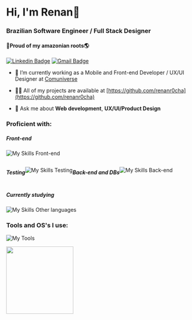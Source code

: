 <h1>Hi, I'm Renan👋</h1>
<h3>Brazilian Software Engineer / Full Stack Designer</h3>
<h4>🌳Proud of my amazonian roots🌎</h3>
<!---([![Personal Badge](https://img.shields.io/badge/-Website-6633cc?style=flat-square&logo=Me&logoColor=white&link=https://www.fernandakipper.com/)](https://fernandakipper.com/)-->

[![Linkedin Badge](https://img.shields.io/badge/-LinkedIn-6633cc?style=flat-square&logo=Linkedin&logoColor=white&link=https://www.linkedin.com/in/renanr0cha/)](https://www.linkedin.com/in/renanr0cha/)
[![Gmail Badge](https://img.shields.io/badge/-renanrochadev@gmail.com-6633cc?style=flat-square&logo=Gmail&logoColor=white&link=mailto:renanrochadev@gmail.com)](mailto:renanrochadev@gmail.com)


- 🔭 I’m currently working as a Mobile and Front-end Developer / UX/UI Designer at [Comuniverse](https://www.comuniverse.com.br/)

- 👨‍💻 All of my projects are available at [https://github.com/renanr0cha](https://github.com/renanr0cha)

- 💬 Ask me about **Web development**, **UX/UI/Product Design**

<h3 align="left">Proficient with:</h3>

<h5>Front-end</h5>

![My Skills Front-end](https://go-skill-icons.vercel.app/api/icons?i=js,html,css,ts,react,nextjs,nuxtjs,vue,vuetify,tailwind,astro,materialui,bootstrap,sass,styledcomponents)
<be>
<div style="display: flex; justify-content: flex-start; aliggn-items: flex-start;">
<h5>Testing</h5>

![My Skills Testing](https://go-skill-icons.vercel.app/api/icons?i=jest,selenium,playwright)
<br>
<h5>Back-end and DBs</h5>

![My Skills Back-end](https://go-skill-icons.vercel.app/api/icons?i=nodejs,express,prisma,sqlite,mysql,postgres)
<br>
</div>

<h5>Currently studying</h5>

![My Skills Other languages](https://go-skill-icons.vercel.app/api/icons?i=py,cs,swift)


<h3 align="left">Tools and OS's I use:</h3>

![My Tools](https://go-skill-icons.vercel.app/api/icons?i=figma,vscode,visualstudio,androidstudio,webstorm,bash,docker,git,github,npm,datagrip,insomnia,postman,vercel,vite,yarn,codepen,discord,jira,miro,edge,chrome,excel,gmail,notion,obsidian,windows,apple,linux,ubuntu)


<div>
<img height="180em" src="https://github-readme-stats.vercel.app/api/top-langs/?username=renanr0cha&layout=compact&langs_count=7&theme=dracula"/>
</div>

